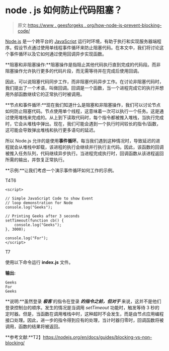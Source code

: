 # node . js 如何防止代码阻塞？

> 原文:[https://www . geesforgeks . org/how-node-js-prevent-blocking-code/](https://www.geeksforgeeks.org/how-node-js-prevents-blocking-code/)

[<u>Node.js</u>](https://www.geeksforgeeks.org/introduction-to-nodejs/) 是一个跨平台的 [<u>JavaScript</u>](https://www.geeksforgeeks.org/javascript-tutorial/) 运行时环境，有助于执行和实现服务器端程序。假设节点通过使用单线程事件循环来防止阻塞代码。在本文中，我们将讨论这个事件循环以及它如何通过使用回调异步实现函数。

**阻塞和非阻塞操作:**阻塞操作是指阻止其他代码执行直到完成的代码段。而非阻塞操作允许执行更多的代码片段，而无需等待并在完成后使用回调。

因此，可以说阻塞代码同步工作，而非阻塞代码异步工作。在讨论非阻塞代码时，我们提出了一个术语，叫做回调。回调是一个函数，当一个进程完成它的执行并想用外部函数继续它的正常执行时被调用。

**节点和事件循环:**现在我们知道什么是阻塞和非阻塞操作，我们可以讨论节点如何防止阻塞代码。节点使用单个线程，这意味着一次可以执行一个任务。这是通过使用堆栈来完成的。从上到下读取代码时，每个指令都被推入堆栈，当执行完成时，它会从堆栈中弹出。现在，我们可能会遇到一个执行时间较长的指令/函数，这可能会导致弹出堆栈和执行更多语句的延迟。

所以 Node.js 允许的是使用**事件循环**。每当我们遇到这种情况时，导致延迟的进程就会从堆栈中卸载，该进程的执行会继续并行执行主代码。因此，该函数的回调被推入任务队列，代码继续异步执行。当进程完成执行时，回调函数从该进程返回所需的输出，并恢复正常执行。

**示例:**让我们考虑一个演示事件循环如何工作的示例。

T4T6

```
<script>

// Simple JavaScript Code to show Event
// loop demonstration for Node
console.log("Geeks");

// Printing Geeks after 3 seconds
setTimeout(function cb() {
    console.log("Geeks");
}, 3000);

console.log("For");
</script>
```

T7

使用以下命令运行 **index.js** 文件。

**输出:**

```
Geeks
For
Geeks
```

**说明:**虽然登录 ***极客*** 的指令在登录 ***的指令之前，但对于*** 来说，这并不是他们登录控制台的顺序。发生的情况是当调用 *setTimeout* 功能时，触发等待 3 秒的定时器。但是，当函数在调用堆栈中时，这种超时不会发生，而是由节点应用编程接口处理。因此，进一步的指令得到应有的处理，当计时器归零时，回调函数将被调用，函数的结果将被返回。

**参考文献:**T2】https://nodejs.org/en/docs/guides/blocking-vs-non-blocking/